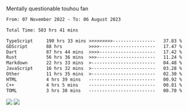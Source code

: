 Mentally questionable touhou fan



<!--START_SECTION:waka-->

```txt
From: 07 November 2022 - To: 06 August 2023

Total Time: 503 hrs 41 mins

TypeScript     190 hrs 33 mins >>>>>>>>>----------------   37.83 %
GDScript       88 hrs          >>>>---------------------   17.47 %
Dart           87 hrs 44 mins  >>>>---------------------   17.42 %
Rust           56 hrs 36 mins  >>>----------------------   11.24 %
Markdown       22 hrs 33 mins  >------------------------   04.48 %
JavaScript     16 hrs 32 mins  >------------------------   03.28 %
Other          11 hrs 35 mins  >------------------------   02.30 %
HTML           4 hrs 39 mins   -------------------------   00.92 %
C++            4 hrs 5 mins    -------------------------   00.81 %
TOML           3 hrs 30 mins   -------------------------   00.70 %
```

<!--END_SECTION:waka-->

![](https://posei.me/horse_going_hard.gif)
![](https://posei.me/horse_going_hard.gif)
